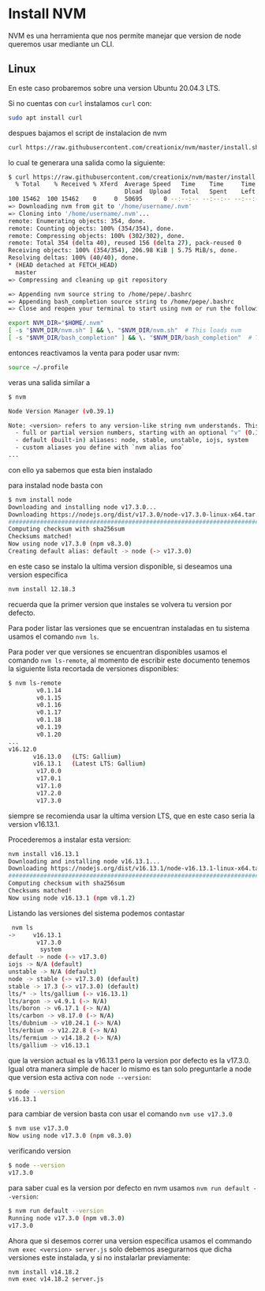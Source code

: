 # Install NVM

NVM es una herramienta que nos permite manejar que version de node queremos usar mediante un CLI.

## Linux

En este caso probaremos sobre una version Ubuntu 20.04.3 LTS.

Si no cuentas con `curl` instalamos `curl` con:

```bash
sudo apt install curl 
```


despues bajamos el script de instalacion de nvm

```bash
curl https://raw.githubusercontent.com/creationix/nvm/master/install.sh | bash 
```

lo cual te generara una salida como la siguiente:

```bash
$ curl https://raw.githubusercontent.com/creationix/nvm/master/install.sh | bash 
  % Total    % Received % Xferd  Average Speed   Time    Time     Time  Current
                                 Dload  Upload   Total   Spent    Left  Speed
100 15462  100 15462    0     0  50695      0 --:--:-- --:--:-- --:--:-- 50529
=> Downloading nvm from git to '/home/username/.nvm'
=> Cloning into '/home/username/.nvm'...
remote: Enumerating objects: 354, done.
remote: Counting objects: 100% (354/354), done.
remote: Compressing objects: 100% (302/302), done.
remote: Total 354 (delta 40), reused 156 (delta 27), pack-reused 0
Receiving objects: 100% (354/354), 206.98 KiB | 5.75 MiB/s, done.
Resolving deltas: 100% (40/40), done.
* (HEAD detached at FETCH_HEAD)
  master
=> Compressing and cleaning up git repository

=> Appending nvm source string to /home/pepe/.bashrc
=> Appending bash_completion source string to /home/pepe/.bashrc
=> Close and reopen your terminal to start using nvm or run the following to use it now:

export NVM_DIR="$HOME/.nvm"
[ -s "$NVM_DIR/nvm.sh" ] && \. "$NVM_DIR/nvm.sh"  # This loads nvm
[ -s "$NVM_DIR/bash_completion" ] && \. "$NVM_DIR/bash_completion"  # This loads nvm bash_completion
```

entonces reactivamos la venta para poder usar nvm:

```bash
source ~/.profile
```

veras una salida similar a 

```bash
$ nvm

Node Version Manager (v0.39.1)

Note: <version> refers to any version-like string nvm understands. This includes:
  - full or partial version numbers, starting with an optional "v" (0.10, v0.1.2, v1)
  - default (built-in) aliases: node, stable, unstable, iojs, system
  - custom aliases you define with `nvm alias foo`
...
```


con ello ya sabemos que esta bien instalado

para instalad node basta con 

```bash
$ nvm install node
Downloading and installing node v17.3.0...
Downloading https://nodejs.org/dist/v17.3.0/node-v17.3.0-linux-x64.tar.xz...
############################################################################################################# 100.0%
Computing checksum with sha256sum
Checksums matched!
Now using node v17.3.0 (npm v8.3.0)
Creating default alias: default -> node (-> v17.3.0)
```
en este caso se instalo la ultima version disponible, si deseamos una version especifica

```bash
nvm install 12.18.3 
```

recuerda que la primer version que instales se volvera tu version por defecto.



Para poder listar las versiones que se encuentran instaladas en tu sistema usamos el comando `nvm ls`.


Para poder ver que versiones se encuentran disponibles usamos el comando `nvm ls-remote`, al momento de escribir este documento tenemos la siguiente lista recortada de versiones disponibles:

```bash
$ nvm ls-remote
        v0.1.14
        v0.1.15
        v0.1.16
        v0.1.17
        v0.1.18
        v0.1.19
        v0.1.20
...
v16.12.0
       v16.13.0   (LTS: Gallium)
       v16.13.1   (Latest LTS: Gallium)
        v17.0.0
        v17.0.1
        v17.1.0
        v17.2.0
        v17.3.0
```

siempre se recomienda usar la ultima version LTS, que en este caso seria la version v16.13.1.

Procederemos a instalar esta version:

```bash
nvm install v16.13.1
Downloading and installing node v16.13.1...
Downloading https://nodejs.org/dist/v16.13.1/node-v16.13.1-linux-x64.tar.xz...
############################################################################################################# 100.0%
Computing checksum with sha256sum
Checksums matched!
Now using node v16.13.1 (npm v8.1.2)
```

Listando las versiones del sistema podemos contastar

```bash
 nvm ls
->     v16.13.1
        v17.3.0
         system
default -> node (-> v17.3.0)
iojs -> N/A (default)
unstable -> N/A (default)
node -> stable (-> v17.3.0) (default)
stable -> 17.3 (-> v17.3.0) (default)
lts/* -> lts/gallium (-> v16.13.1)
lts/argon -> v4.9.1 (-> N/A)
lts/boron -> v6.17.1 (-> N/A)
lts/carbon -> v8.17.0 (-> N/A)
lts/dubnium -> v10.24.1 (-> N/A)
lts/erbium -> v12.22.8 (-> N/A)
lts/fermium -> v14.18.2 (-> N/A)
lts/gallium -> v16.13.1
```

que la version actual es la v16.13.1 pero la version por defecto es la v17.3.0.
Igual otra manera simple de hacer lo mismo es tan solo preguntarle a node que version esta activa con `node --version`:

```bash
$ node --version
v16.13.1
```

para cambiar de version basta con usar el comando `nvm use v17.3.0`

```bash
$ nvm use v17.3.0
Now using node v17.3.0 (npm v8.3.0)
```

verificando version

```bash 
$ node --version
v17.3.0
```

para saber cual es la version por defecto en nvm usamos `nvm run default --version`:

```bash
$ nvm run default --version 
Running node v17.3.0 (npm v8.3.0)
v17.3.0
```

Ahora que si desemos correr una version especifica usamos el commando `nvm exec <version> server.js` solo debemos asegurarnos que dicha versiones este instalada, y si no instalarlar previamente:

```bash
nvm install v14.18.2 
nvm exec v14.18.2 server.js
```



